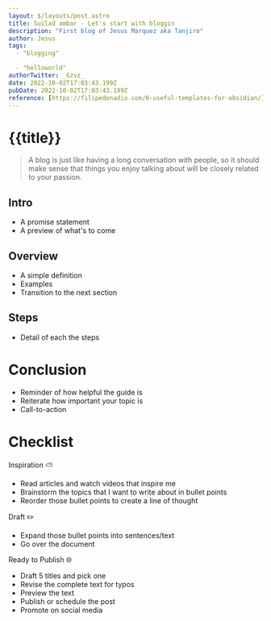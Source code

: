```yaml
---
layout: $/layouts/post.astro
title: Suilad ambar - Let's start with bloggin
description: "First blog of Jesus Marquez aka Tanjiro"
author: Jesus
tags:  
  - "blogging"

  - "helloworld"
authorTwitter: _Gzvz_
date: 2022-10-02T17:03:43.199Z
pubDate: 2022-10-02T17:03:43.199Z
reference: [https://filipedonadio.com/6-useful-templates-for-obsidian/](https://filipedonadio.com/6-useful-templates-for-obsidian/ "https://filipedonadio.com/6-useful-templates-for-obsidian/")
---
```


# {{title}}

> A blog is just like having a long conversation with people, so it should make sense that things you enjoy talking about will be closely related to your passion.

## Intro

-   A promise statement
-   A preview of what's to come

## Overview

-   A simple definition
-   Examples
-   Transition to the next section

## Steps

-   Detail of each the steps

# Conclusion

-   Reminder of how helpful the guide is
-   Reiterate how important your topic is
-   Call-to-action

# Checklist

Inspiration ⛅

-   Read articles and watch videos that inspire me
-   Brainstorm the topics that I want to write about in bullet points
-   Reorder those bullet points to create a line of thought

Draft ✏️

-   Expand those bullet points into sentences/text
-   Go over the document

Ready to Publish 🌐

-   Draft 5 titles and pick one
-   Revise the complete text for typos
-   Preview the text
-   Publish or schedule the post
-   Promote on social media